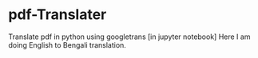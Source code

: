 # pdf-Translater
Translate pdf in python using googletrans [in jupyter notebook]
Here I am doing English to Bengali translation.

